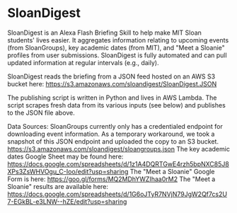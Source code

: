 # SloanDigest

SloanDigest is an Alexa Flash Briefing Skill to help make MIT Sloan students' lives easier. It aggregates information relating to upcoming events (from SloanGroups), key academic dates (from MIT), and "Meet a Sloanie" profiles from user submissions. SloanDigest is fully automated and can pull updated information at regular intervals (e.g., daily).

SloanDigest reads the briefing from a JSON feed hosted on an AWS S3 bucket here: https://s3.amazonaws.com/sloandigest/SloanDigest.JSON

The publishing script is written in Python and lives in AWS Lambda. The script scrapes fresh data from its various inputs (see below) and publishes to the JSON file above.

Data Sources:
SloanGroups currently only has a credentialed  endpoint for downloading event information. As a temporary workaround, we took a snapshot of this JSON endpoint and uploaded the copy to an S3 bucket. https://s3.amazonaws.com/sloandigest/sloangroups.json
The key academic dates Google Sheet may be found here: https://docs.google.com/spreadsheets/d/1z1A4DQRTGwE4rzh5bpNXC85J8XPs3ZsWHVOgu_C-Ioo/edit?usp=sharing
The "Meet a Sloanie" Google Form is here: https://goo.gl/forms/MQ2MDhYWZIhaa0rM2
The "Meet a Sloanie" results are available here: https://docs.google.com/spreadsheets/d/1G6oJTyR7NVjN79JgW2Qf7cs2U7-EGkBL-e3LNW--hZE/edit?usp=sharing